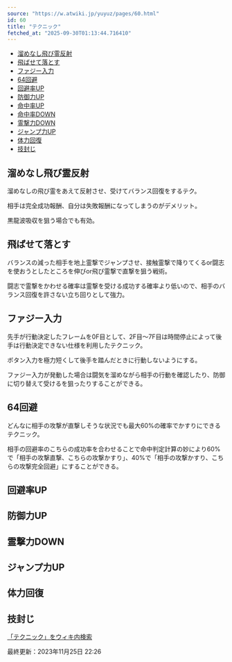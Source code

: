 ```yaml
---
source: "https://w.atwiki.jp/yuyuz/pages/60.html"
id: 60
title: "テクニック"
fetched_at: "2025-09-30T01:13:44.716410"
---
```


* [溜めなし飛び霊反射](#4)
* [飛ばせて落とす](#3)
* [ファジー入力](#1)
* [64回避](#2)
* [回避率UP](#5)
* [防御力UP](#6)
* [命中率UP](#7)
* [命中率DOWN](#8)
* [霊撃力DOWN](#9)
* [ジャンプ力UP](#10)
* [体力回復](#11)
* [技封じ](#12)

## 溜めなし飛び霊反射

溜めなしの飛び霊をあえて反射させ、受けてバランス回復をするテク。
  
相手は完全成功報酬、自分は失敗報酬になってしまうのがデメリット。
  
黒龍波吸収を狙う場合でも有効。

## 飛ばせて落とす

バランスの減った相手を地上霊撃でジャンプさせ、接触霊撃で降りてくるor闘志を使おうとしたところを伸びor飛び霊撃で直撃を狙う戦術。
  
闘志で霊撃をかわせる確率は霊撃を受ける成功する確率より低いので、相手のバランス回復を許さない立ち回りとして強力。

## ファジー入力

先手が行動決定したフレームを0F目として、2F目～7F目は時間停止によって後手は行動決定できない仕様を利用したテクニック。
  
ボタン入力を極力短くして後手を踏んだときに行動しないようにする。
  
ファジー入力が発動した場合は闘気を溜めながら相手の行動を確認したり、防御に切り替えて受けるを狙ったりすることができる。

## 64回避

どんなに相手の攻撃が直撃しそうな状況でも最大60%の確率でかすりにできるテクニック。
  
相手の回避率のこちらの成功率を合わせることで命中判定計算の妙により60%で「相手の攻撃直撃、こちらの攻撃かすり」、40%で「相手の攻撃かすり、こちらの攻撃完全回避」にすることができる。

## 回避率UP

## 防御力UP

## 霊撃力DOWN

## ジャンプ力UP

## 体力回復

## 技封じ

[「テクニック」をウィキ内検索](https://w.atwiki.jp//w.atwiki.jp/yuyuz/search?andor=and&keyword=%E3%83%86%E3%82%AF%E3%83%8B%E3%83%83%E3%82%AF)

最終更新：2023年11月25日 22:26